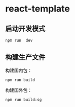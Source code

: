 # react-template

## 启动开发模式

```sh
npm run  dev
```

## 构建生产文件

构建国内包：

```sh
npm run build
```

构建国外包：

```sh
npm run build:sg
```
